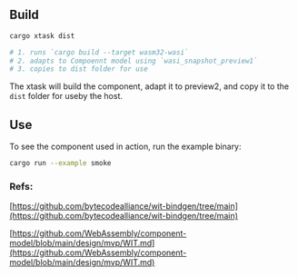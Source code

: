 ## Build

```bash
cargo xtask dist

# 1. runs `cargo build --target wasm32-wasi`
# 2. adapts to Compoennt model using `wasi_snapshot_preview1`
# 3. copies to dist folder for use
```

The xtask will build the component, adapt it to preview2, and copy it to the `dist` folder for useby the host.

## Use

To see the component used in action, run the example binary:

```bash
cargo run --example smoke
```

### Refs:

[https://github.com/bytecodealliance/wit-bindgen/tree/main](https://github.com/bytecodealliance/wit-bindgen/tree/main)

[https://github.com/WebAssembly/component-model/blob/main/design/mvp/WIT.md](https://github.com/WebAssembly/component-model/blob/main/design/mvp/WIT.md)
